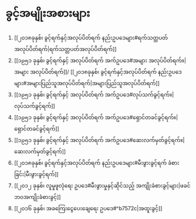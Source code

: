 # ခွင့်အမျိုးအစားများ

1. [[၂၀၁၈ခုနှစ်၊ ခွင့်ရက်နှင့်အလုပ်ပိတ်ရက် နည်းဥပဒေများ#ရက်သတ္တပတ်အလုပ်ပိတ်ရက်|ရက်သတ္တပတ်အလုပ်ပိတ်ရက်]] 
2. [[၁၉၅၁ ခုနှစ်၊ ခွင့်ရက်နှင့် အလုပ်ပိတ်ရက် အက်ဥပဒေ#အများ အလုပ်ပိတ်ရက်။|အများ အလုပ်ပိတ်ရက်]]/ [[၂၀၁၈ခုနှစ်၊ ခွင့်ရက်နှင့်အလုပ်ပိတ်ရက် နည်းဥပဒေများ#အများပြည်သူအလုပ်ပိတ်ရက်|အများပြည်သူအလုပ်ပိတ်ရက်]] 
3. [[၁၉၅၁ ခုနှစ်၊ ခွင့်ရက်နှင့် အလုပ်ပိတ်ရက် အက်ဥပဒေ#လုပ်သက်ခွင့်ရက်။|လုပ်သက်ခွင့်ရက်]] 
4. [[၁၉၅၁ ခုနှစ်၊ ခွင့်ရက်နှင့် အလုပ်ပိတ်ရက် အက်ဥပဒေ#ရှောင်တခင်ခွင့်ရက်။|ရှောင်တခင်ခွင့်ရက်]]
5. [[၁၉၅၁ ခုနှစ်၊ ခွင့်ရက်နှင့် အလုပ်ပိတ်ရက် အက်ဥပဒေ#ဆေးလက်မှတ်ခွင့်ရက်။|ဆေးလက်မှတ်ခွင့်ရက်]]
6. [[၂၀၁၈ခုနှစ်၊ ခွင့်ရက်နှင့်အလုပ်ပိတ်ရက် နည်းဥပဒေများ#မီးဖွားခွင့်ရက် ခံစားခြင်း|မီးဖွားခွင့်ရက်]] 
7. [[၂၀၁၂ ခုနှစ်၊ လူမှုဖူလုံရေး ဥပဒေ#မီးဖွားမှုနှင့်ဆိုင်သည့် အကျိုးခံစားခွင့်များ|ဖခင်ဘ၀အကျိုးခံစားခွင့်]] 
8. [[၂၀၁၆ ခုနှစ်၊ အခကြေးငွေပေးချေရေး ဥပဒေ#^b7572c|အထူးခွင့်]] 